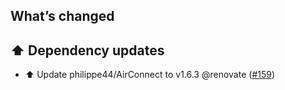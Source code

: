 ## What’s changed

## ⬆️ Dependency updates

- ⬆️ Update philippe44/AirConnect to v1.6.3 @renovate ([#159](https://github.com/hassio-addons/addon-airsonos/pull/159))
